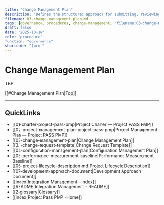 ```yaml
---
title: "Change Management Plan"
description: "Defines the structured approach for submitting, reviewing, approving, and tracking project changes."
filename: 03-change-management-plan.md
tags: [governance, procedures, change-management, "filename:03-change-management-plan.md"]
draft: false
date: "2025-10-16"
role: "procedure"
function: "governance"
shortcode: "[pro]"
---
```

# Change Management Plan

TBP

[[#Change Management Plan|Top]]

---

## QuickLinks
- [[01-charter-project-pass-pmp|Project Charter — Project PASS PMP]]
- [[02-project-management-plan-project-pass-pmp|Project Management Plan — Project PASS PMP]]
- [[03-change-management-plan|Change Management Plan]]
- [[3.1-change-request-template|Change Request Template]]
- [[04-configuration-management-plan|Configuration Management Plan]]
- [[05-performance-measurement-baseline|Performance Measurement Baseline]]
- [[06-project-lifecycle-description-md|Project Lifecycle Description]]
- [[07-development-approach-document|Development Approach Document]]
- [[index|Integration Management – Index]]
- [[README|Integration Management – README]]
- [[2-glossary|Glossary]]
- [[index|Project Pass PMP -Home]]